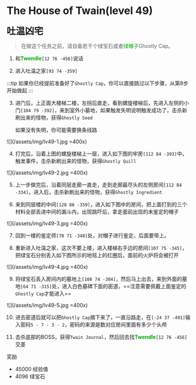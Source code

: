 # The House of Twain(level 49)
<span style="font-size: 25px;">**吐温凶宅**</span>

>在做这个任务之前，请自备若干个绿宝石或者<font color=00AA00>绿帽子</font>Ghostly Cap。

1. 和<font color=00AA00>**Twendle**</font>`[12 76 -456]`说话

2. 进入吐温之家`[93 74 -359]`

:::tip
如果你已经提前准备好了`Ghostly Cap`，你可以直接跳过以下步骤，从第8步开始做起
:::

3. 进门后，上正面大楼梯二楼，左拐后直走，看到螺旋楼梯后，先进入左侧的小门`[104 79 -392]`，来到室外小墓地，如果触发失明说明触发成功了，击杀新刷出来的怪物，获得`Ghostly Seed`

    如果没有失明，你可能需要换条线路

![](/assets/img/lv49-1.jpg =400x)

4. 打完后，沿着上图的螺旋楼梯上一层，进入如下图的牢房`[112 84 -393]`中，触发事件，击杀新刷出来的怪物，获得`Ghostly Quill`

![](/assets/img/lv49-2.jpg =400x)

5. 上一步做完后，沿着同层走廊一直走，走到走廊最尽头的左侧房间`[112 84 -334]`，进入后，击杀新刷出来的怪物，获得`Ghostly Ingredient`

6. 来到同层楼的中间`[128 86 -359]`，进入如下图中的房间，把上面打到的三个材料全部丢进中间的漏斗内，出现跳吓后，拿走面前出现的未鉴定的帽子

![](/assets/img/lv49-3.jpg =400x)

7. 回到一楼的鉴定师`[78 71 -348]`处，对帽子进行鉴定，后面要带上。

8. 重新进入吐温之家，这次不要上楼，进入楼梯右手边的房间`[107 75 -345]`，把绿宝石分别丢入如下图所示的地毯上的红圈后，面前的火炉将会被打开

![](/assets/img/lv49-4.jpg =400x)

9. 将绿宝石丢入房间内的墓地上`[108 74 -304]`，然后马上出去，来到外面的墓地`[64 71 -315]`处，进入白色墓碑下面的密道，==注意需要佩戴上面鉴定的`Ghostly Cap`才能进入==

![](/assets/img/lv49-5.jpg =400x)

10. 进去密道后就可以把`Ghostly Cap`摘下来了，一直沿路走，在`[-24 37 -491]`输入密码`5 - 7 - 3 - 2`，密码的来源是数对应房间里面有多少个头颅

11. 击杀底部的BOSS，获得`Twain Journal`，然后回去找<font color=00AA00>**Twendle**</font>`[12 76 -456]`交差

奖励
+ 45000 经验值
+ 4096 绿宝石
